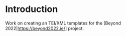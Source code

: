 # Introduction

Work on creating an TEI/XML templates for the [Beyond 2022|https://beyond2022.ie/] project.
